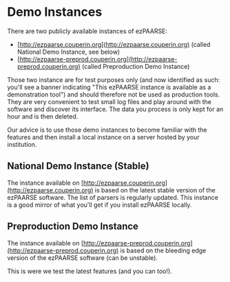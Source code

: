 # Demo Instances #

There are two publicly available instances of ezPAARSE:
* [http://ezpaarse.couperin.org](http://ezpaarse.couperin.org) (called National Demo Instance, see below)
* [http://ezpaarse-preprod.couperin.org](http://ezpaarse-preprod.couperin.org) (called Preproduction Demo Instance)

Those two instance are for test purposes only (and now identified as such: you'll see a banner indicating "This ezPAARSE instance is available as a demonstration tool") and should therefore not be used as production tools. They are very convenient to test small log files and play around with the software and discover its interface. The data you process is only kept for an hour and is then deleted. 

Our advice is to use those demo instances to become familiar with the features and then install a local instance on a server hosted by your institution.

## National Demo Instance (Stable) ##
The instance available on [http://ezpaarse.couperin.org](http://ezpaarse.couperin.org) is based on the latest stable version of the ezPAARSE software. The list of parsers is regularly updated. This instance is a good mirror of what you'll get if you install ezPAARSE locally.


## Preproduction Demo Instance ##
The instance available on [http://ezpaarse-preprod.couperin.org](http://ezpaarse-preprod.couperin.org) is based on the bleeding edge version of the ezPAARSE software (can be unstable).

This is were we test the latest features (and you can too!).
